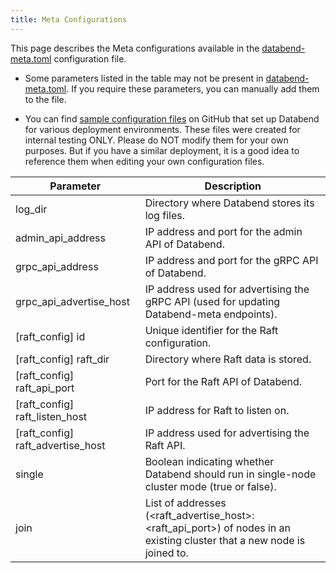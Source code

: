 ```yaml
---
title: Meta Configurations
---
```


This page describes the Meta configurations available in the [databend-meta.toml](https://github.com/datafuselabs/databend/blob/main/scripts/distribution/configs/databend-meta.toml) configuration file.

- Some parameters listed in the table may not be present in [databend-meta.toml](https://github.com/datafuselabs/databend/blob/main/scripts/distribution/configs/databend-meta.toml). If you require these parameters, you can manually add them to the file.

- You can find [sample configuration files](https://github.com/datafuselabs/databend/tree/main/scripts/ci/deploy/config) on GitHub that set up Databend for various deployment environments. These files were created for internal testing ONLY. Please do NOT modify them for your own purposes. But if you have a similar deployment, it is a good idea to reference them when editing your own configuration files.

| Parameter                       | Description                                                                                                             |
|---------------------------------|-------------------------------------------------------------------------------------------------------------------------|
| log_dir                         | Directory where Databend stores its log files.                                                                          |
| admin_api_address               | IP address and port for the admin API of Databend.                                                                      |
| grpc_api_address                | IP address and port for the gRPC API of Databend.                                                                       |
| grpc_api_advertise_host         | IP address used for advertising the gRPC API (used for updating Databend-meta endpoints).                               |
| [raft_config] id                  | Unique identifier for the Raft configuration.                                                                           |
| [raft_config] raft_dir            | Directory where Raft data is stored.                                                                                    |
| [raft_config] raft_api_port       | Port for the Raft API of Databend.                                                                                      |
| [raft_config] raft_listen_host    | IP address for Raft to listen on.                                                                                       |
| [raft_config] raft_advertise_host | IP address used for advertising the Raft API.                                                                           |
| single                          | Boolean indicating whether Databend should run in single-node cluster mode (true or false).                             |
| join                            | List of addresses (<raft_advertise_host>:<raft_api_port>) of nodes in an existing cluster that a new node is joined to. |